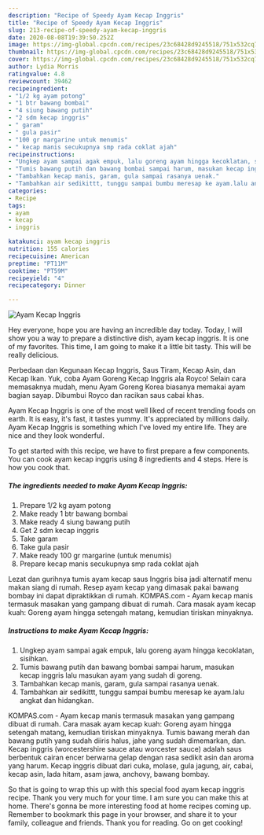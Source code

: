 ```yaml
---
description: "Recipe of Speedy Ayam Kecap Inggris"
title: "Recipe of Speedy Ayam Kecap Inggris"
slug: 213-recipe-of-speedy-ayam-kecap-inggris
date: 2020-08-08T19:39:50.252Z
image: https://img-global.cpcdn.com/recipes/23c68428d9245518/751x532cq70/ayam-kecap-inggris-foto-resep-utama.jpg
thumbnail: https://img-global.cpcdn.com/recipes/23c68428d9245518/751x532cq70/ayam-kecap-inggris-foto-resep-utama.jpg
cover: https://img-global.cpcdn.com/recipes/23c68428d9245518/751x532cq70/ayam-kecap-inggris-foto-resep-utama.jpg
author: Lydia Morris
ratingvalue: 4.8
reviewcount: 39462
recipeingredient:
- "1/2 kg ayam potong"
- "1 btr bawang bombai"
- "4 siung bawang putih"
- "2 sdm kecap inggris"
- " garam"
- " gula pasir"
- "100 gr margarine untuk menumis"
- " kecap manis secukupnya smp rada coklat ajah"
recipeinstructions:
- "Ungkep ayam sampai agak empuk, lalu goreng ayam hingga kecoklatan, sisihkan."
- "Tumis bawang putih dan bawang bombai sampai harum, masukan kecap inggris lalu masukan ayam yang sudah di goreng."
- "Tambahkan kecap manis, garam, gula sampai rasanya uenak."
- "Tambahkan air sedikittt, tunggu sampai bumbu meresap ke ayam.lalu angkat dan hidangkan."
categories:
- Recipe
tags:
- ayam
- kecap
- inggris

katakunci: ayam kecap inggris 
nutrition: 155 calories
recipecuisine: American
preptime: "PT11M"
cooktime: "PT59M"
recipeyield: "4"
recipecategory: Dinner

---
```



![Ayam Kecap Inggris](https://img-global.cpcdn.com/recipes/23c68428d9245518/751x532cq70/ayam-kecap-inggris-foto-resep-utama.jpg)

Hey everyone, hope you are having an incredible day today. Today, I will show you a way to prepare a distinctive dish, ayam kecap inggris. It is one of my favorites. This time, I am going to make it a little bit tasty. This will be really delicious.

Perbedaan dan Kegunaan Kecap Inggris, Saus Tiram, Kecap Asin, dan Kecap Ikan. Yuk, coba Ayam Goreng Kecap Inggris ala Royco! Selain cara memasaknya mudah, menu Ayam Goreng Korea biasanya memakai ayam bagian sayap. Dibumbui Royco dan racikan saus cabai khas.

Ayam Kecap Inggris is one of the most well liked of recent trending foods on earth. It is easy, it's fast, it tastes yummy. It's appreciated by millions daily. Ayam Kecap Inggris is something which I've loved my entire life. They are nice and they look wonderful.


To get started with this recipe, we have to first prepare a few components. You can cook ayam kecap inggris using 8 ingredients and 4 steps. Here is how you cook that.

<!--inarticleads1-->

##### The ingredients needed to make Ayam Kecap Inggris:

1. Prepare 1/2 kg ayam potong
1. Make ready 1 btr bawang bombai
1. Make ready 4 siung bawang putih
1. Get 2 sdm kecap inggris
1. Take  garam
1. Take  gula pasir
1. Make ready 100 gr margarine (untuk menumis)
1. Prepare  kecap manis secukupnya smp rada coklat ajah


Lezat dan gurihnya tumis ayam kecap saus Inggris bisa jadi alternatif menu makan siang di rumah. Resep ayam kecap yang dimasak pakai bawang bombay ini dapat dipraktikkan di rumah. KOMPAS.com - Ayam kecap manis termasuk masakan yang gampang dibuat di rumah. Cara masak ayam kecap kuah: Goreng ayam hingga setengah matang, kemudian tiriskan minyaknya. 

<!--inarticleads2-->

##### Instructions to make Ayam Kecap Inggris:

1. Ungkep ayam sampai agak empuk, lalu goreng ayam hingga kecoklatan, sisihkan.
1. Tumis bawang putih dan bawang bombai sampai harum, masukan kecap inggris lalu masukan ayam yang sudah di goreng.
1. Tambahkan kecap manis, garam, gula sampai rasanya uenak.
1. Tambahkan air sedikittt, tunggu sampai bumbu meresap ke ayam.lalu angkat dan hidangkan.


KOMPAS.com - Ayam kecap manis termasuk masakan yang gampang dibuat di rumah. Cara masak ayam kecap kuah: Goreng ayam hingga setengah matang, kemudian tiriskan minyaknya. Tumis bawang merah dan bawang putih yang sudah diiris halus, jahe yang sudah dimemarkan, dan. Kecap inggris (worcestershire sauce atau worcester sauce) adalah saus berbentuk cairan encer berwarna gelap dengan rasa sedikit asin dan aroma yang harum. Kecap inggris dibuat dari cuka, molase, gula jagung, air, cabai, kecap asin, lada hitam, asam jawa, anchovy, bawang bombay. 

So that is going to wrap this up with this special food ayam kecap inggris recipe. Thank you very much for your time. I am sure you can make this at home. There's gonna be more interesting food at home recipes coming up. Remember to bookmark this page in your browser, and share it to your family, colleague and friends. Thank you for reading. Go on get cooking!

